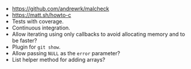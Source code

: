 - https://github.com/andrewrk/malcheck
- https://matt.sh/howto-c
- Tests with coverage.
- Continuous integration.
- Allow iterating using only callbacks to avoid allocating memory and to be faster?
- Plugin for `git show`.
- Allow passing `NULL` as the `error` parameter?
- List helper method for adding arrays?

